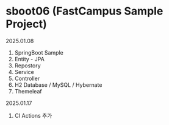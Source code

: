 # sboot06 (FastCampus Sample Project)

2025.01.08
1. SpringBoot Sample
2. Entity - JPA
3. Repostory
4. Service
5. Controller
6. H2 Database / MySQL / Hybernate
7. Themeleaf
   
2025.01.17
1. CI Actions 추가


